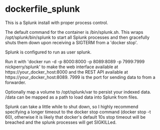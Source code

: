 # dockerfile_splunk
This is a Splunk install with proper process control.

The default command for the container is /bin/splunk.sh. This wraps /opt/splunk/bin/splunk to start all Splunk processes and then gracefully shuts them down upon receiving a SIGTERM from a 'docker stop'.

Splunk is configured to run as user splunk.

Run it with 'docker run -d -p 8000:8000 -p 8089:8089 -p 7999:7999 nickperry/splunk' to make the web interface available at https://your_docker_host:8000 and the REST API available at https://your_docker_host:8089. 7999 is the port for sending data to from a forwarder.

Optionally map a volume to /opt/splunk/var to persist your indexed data. /data can be mapped as a path to load data into Splunk from files.

Splunk can take a little while to shut down, so I highly recommend specifying a longer timeout to the docker stop command (docker stop -t 60), otherwise it is likely that docker's default 10s stop timeout will be breached and the splunk processes will get SIGKILLed.
